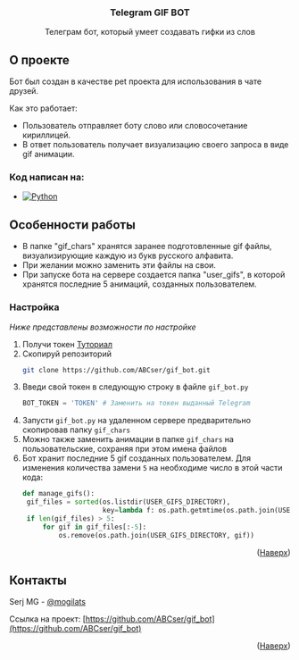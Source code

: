 <a id="readme-top"></a>
  <h3 align="center">Telegram GIF BOT</h3>
  <p align="center">
    Телеграм бот, который умеет создавать гифки из слов
    <br />


## О проекте

Бот был создан в качестве pet проекта для использования в чате друзей.

Как это работает:
* Пользователь отправляет боту слово или словосочетание кириллицей.
* В ответ пользователь получает визуализацию своего запроса в виде gif анимации.


### Код написан на:

* [![Python][Python]][Python-url]


## Особенности работы

* В папке "gif_chars" хранятся заранее подготовленные gif файлы, визуализирующие каждую из букв русского алфавита.
* При желании можно заменить эти файлы на свои.
* При запуске бота на сервере создается папка "user_gifs",
в которой хранятся последние 5 анимаций, созданных пользователем. 

### Настройка

_Ниже представлены возможности по настройке_

1. Получи токен [Туториал](https://core.telegram.org/bots/tutorial)
2. Скопируй репозиторий
   ```sh
   git clone https://github.com/ABCser/gif_bot.git
   ```
3. Введи свой токен в следующую строку в файле `gif_bot.py`
   ```py
   BOT_TOKEN = 'TOKEN' # Заменить на токен выданный Telegram
   ```
4. Запусти `gif_bot.py` на удаленном сервере предварительно скопировав папку `gif_chars`
5. Можно также заменить анимации в папке `gif_chars` на пользовательские, сохраняя при этом имена файлов
6. Бот хранит последние 5 gif созданных пользователем. Для изменения количества замени `5` на необходиме число в этой части кода:
   ```py
   def manage_gifs():
    gif_files = sorted(os.listdir(USER_GIFS_DIRECTORY),
                       key=lambda f: os.path.getmtime(os.path.join(USER_GIFS_DIRECTORY, f)))
    if len(gif_files) > 5:
        for gif in gif_files[:-5]:
            os.remove(os.path.join(USER_GIFS_DIRECTORY, gif))
   ```

<p align="right">(<a href="#readme-top">Наверх</a>)</p>


## Контакты

Serj MG - [@mogilats](https://t.me/@mogilats)

Ссылка на проект: [https://github.com/ABCser/gif_bot](https://github.com/ABCser/gif_bot)

<p align="right">(<a href="#readme-top">Наверх</a>)</p>

[Python]: https://img.shields.io/badge/python-3776AB?style=for-the-badge&logo=python&logoColor=white
[Python-url]: https://www.python.org/